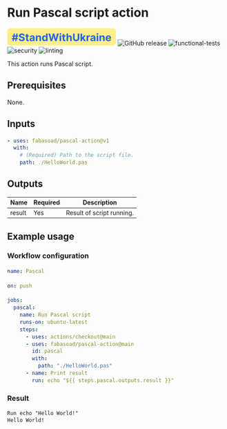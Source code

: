 <!-- markdownlint-disable-file MD013 -->

# Run Pascal script action

[![Stand With Ukraine](https://raw.githubusercontent.com/vshymanskyy/StandWithUkraine/main/badges/StandWithUkraine.svg)](https://stand-with-ukraine.pp.ua)
![GitHub release](https://img.shields.io/github/v/release/fabasoad/pascal-action?include_prereleases)
![functional-tests](https://github.com/fabasoad/pascal-action/actions/workflows/functional-tests.yml/badge.svg)
![security](https://github.com/fabasoad/pascal-action/actions/workflows/security.yml/badge.svg)
![linting](https://github.com/fabasoad/pascal-action/actions/workflows/linting.yml/badge.svg)

This action runs Pascal script.

## Prerequisites

None.

## Inputs

```yaml
- uses: fabasoad/pascal-action@v1
  with:
    # (Required) Path to the script file.
    path: ./HelloWorld.pas
```

## Outputs

<!-- prettier-ignore-start -->
| Name   | Required | Description               |
|--------|----------|---------------------------|
| result | Yes      | Result of script running. |
<!-- prettier-ignore-end -->

## Example usage

### Workflow configuration

```yaml
name: Pascal

on: push

jobs:
  pascal:
    name: Run Pascal script
    runs-on: ubuntu-latest
    steps:
      - uses: actions/checkout@main
      - uses: fabasoad/pascal-action@main
        id: pascal
        with:
          path: "./HelloWorld.pas"
      - name: Print result
        run: echo "${{ steps.pascal.outputs.result }}"
```

### Result

```shell
Run echo "Hello World!"
Hello World!
```
